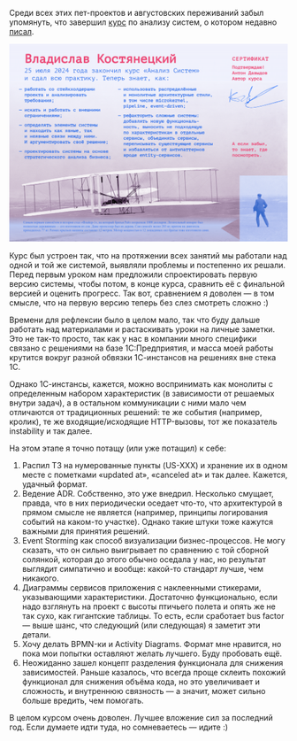 ﻿Среди всех этих пет-проектов и августовских переживаний забыл упомянуть, что завершил [курс](https://tough-dev.school/system-analysis) по анализу систем, о котором недавно [писал](/notes/ibrahim).

![Сертификат](certificate.png)

Курс был устроен так, что на протяжении всех занятий мы работали над одной и той же системой, выявляли проблемы и постепенно их решали. Перед первым уроком нам предложили спроектировать первую версию системы, чтобы потом, в конце курса, сравнить её с финальной версией и оценить прогресс. Так вот, сравнением я доволен — в том смысле, что на первую версию теперь без слез смотреть сложно :)

Времени для рефлексии было в целом мало, так что буду дальше работать над материалами и растаскивать уроки на личные заметки. Это не так-то просто, так как у нас в компании много специфики связано с решениями на базе 1С:Предприятия, и масса моей работы крутится вокруг разной обвязки 1С-инстансов на решениях вне стека 1С. 

Однако 1С-инстансы, кажется, можно воспринимать как монолиты с определенным набором характеристик (в зависимости от решаемых внутри задач), а в остальном коммуникации с ними мало чем отличаются от традиционных решений: те же события (например, кролик), те же входящие/исходящие HTTP-вызовы, тот же показатель instability и так далее.

На этом этапе я точно потащу (или уже потащил) к себе:

1. Распил ТЗ на нумерованные пункты (US-XXX) и хранение их в одном месте с пометками «updated at», «canceled at» и так далее. Кажется, удачный формат.
2. Ведение ADR. Собственно, это уже внедрил. Несколько смущает, правда, что в них периодически оседает что-то, что архитектурой в прямом смысле не является (например, принципы логирования событий на каком-то участке). Однако такие штуки тоже кажутся важными для принятия решений.
3. Event Storming как способ визуализации бизнес-процессов. Не могу сказать, что он сильно выигрывает по сравнению с той сборной солянкой, которая до этого обычно оседала у нас, но результат выглядит симпатично и вообще: какой-то стандарт лучше, чем никакого.
4. Диаграммы сервисов приложения с наклеенными стикерами, указывающими характеристики. Достаточно функционально, если надо взглянуть на проект с высоты птичьего полета и опять же не так сухо, как гигантские таблицы. То есть, если сработает bus factor — выше шанс, что следующий (или следующая) я заметит эти детали.
5. Хочу делать BPMN-ки и Activity Diagrams. Формат мне нравится, но пока мои попытки оставляют желать лучшего. Буду пробовать ещё.
6. Неожиданно зашел концепт разделения функционала для снижения зависимостей. Раньше казалось, что всегда проще склеить похожий функционал для снижения объёма кода, но это увеличивает и сложность, и внутреннюю связность — а значит, может сильно больше вредить, чем помогать.

В целом курсом очень доволен. Лучшее вложение сил за последний год. Если думаете идти туда, но сомневаетесь — идите :)